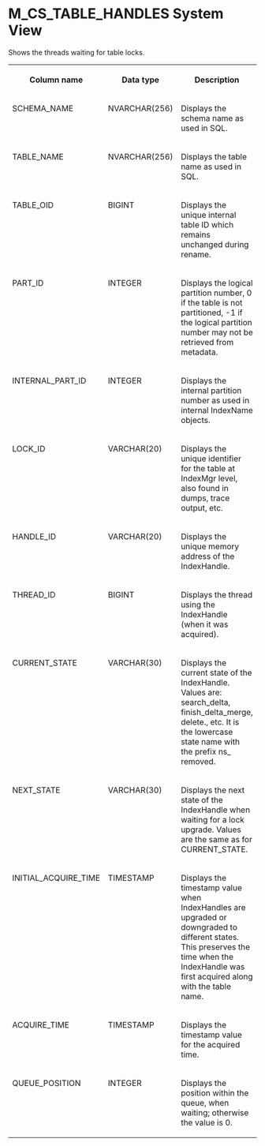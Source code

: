 <!-- loiode4f805158a84e349504f1f9bc2348cf -->

# M\_CS\_TABLE\_HANDLES System View

Shows the threads waiting for table locks.




<table>
<tr>
<th valign="top">

Column name



</th>
<th valign="top">

Data type



</th>
<th valign="top">

Description



</th>
</tr>
<tr>
<td valign="top">

SCHEMA\_NAME



</td>
<td valign="top">

NVARCHAR\(256\)



</td>
<td valign="top">

Displays the schema name as used in SQL.



</td>
</tr>
<tr>
<td valign="top">

TABLE\_NAME



</td>
<td valign="top">

NVARCHAR\(256\)



</td>
<td valign="top">

Displays the table name as used in SQL.



</td>
</tr>
<tr>
<td valign="top">

TABLE\_OID



</td>
<td valign="top">

BIGINT



</td>
<td valign="top">

Displays the unique internal table ID which remains unchanged during rename.



</td>
</tr>
<tr>
<td valign="top">

PART\_ID



</td>
<td valign="top">

INTEGER



</td>
<td valign="top">

Displays the logical partition number, 0 if the table is not partitioned, -1 if the logical partition number may not be retrieved from metadata.



</td>
</tr>
<tr>
<td valign="top">

INTERNAL\_PART\_ID



</td>
<td valign="top">

INTEGER



</td>
<td valign="top">

Displays the internal partition number as used in internal IndexName objects.



</td>
</tr>
<tr>
<td valign="top">

LOCK\_ID



</td>
<td valign="top">

VARCHAR\(20\)



</td>
<td valign="top">

Displays the unique identifier for the table at IndexMgr level, also found in dumps, trace output, etc.



</td>
</tr>
<tr>
<td valign="top">

HANDLE\_ID



</td>
<td valign="top">

VARCHAR\(20\)



</td>
<td valign="top">

Displays the unique memory address of the IndexHandle.



</td>
</tr>
<tr>
<td valign="top">

THREAD\_ID



</td>
<td valign="top">

BIGINT



</td>
<td valign="top">

Displays the thread using the IndexHandle \(when it was acquired\).



</td>
</tr>
<tr>
<td valign="top">

CURRENT\_STATE



</td>
<td valign="top">

VARCHAR\(30\)



</td>
<td valign="top">

Displays the current state of the IndexHandle. Values are: search\_delta, finish\_delta\_merge, delete., etc. It is the lowercase state name with the prefix ns\_ removed.



</td>
</tr>
<tr>
<td valign="top">

NEXT\_STATE



</td>
<td valign="top">

VARCHAR\(30\)



</td>
<td valign="top">

Displays the next state of the IndexHandle when waiting for a lock upgrade. Values are the same as for CURRENT\_STATE.



</td>
</tr>
<tr>
<td valign="top">

INITIAL\_ACQUIRE\_TIME



</td>
<td valign="top">

TIMESTAMP



</td>
<td valign="top">

Displays the timestamp value when IndexHandles are upgraded or downgraded to different states. This preserves the time when the IndexHandle was first acquired along with the table name.



</td>
</tr>
<tr>
<td valign="top">

ACQUIRE\_TIME



</td>
<td valign="top">

TIMESTAMP



</td>
<td valign="top">

Displays the timestamp value for the acquired time.



</td>
</tr>
<tr>
<td valign="top">

QUEUE\_POSITION



</td>
<td valign="top">

INTEGER



</td>
<td valign="top">

Displays the position within the queue, when waiting; otherwise the value is 0.



</td>
</tr>
</table>

